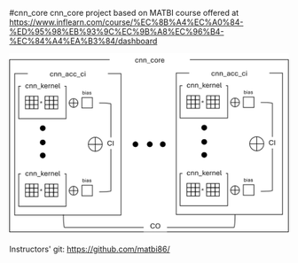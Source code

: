 #cnn_core
cnn_core project based on MATBI course offered at
https://www.inflearn.com/course/%EC%8B%A4%EC%A0%84-%ED%95%98%EB%93%9C%EC%9B%A8%EC%96%B4-%EC%84%A4%EA%B3%84/dashboard

![cnn core design diagram](/design/cnn_core.png)

Instructors' git: https://github.com/matbi86/
